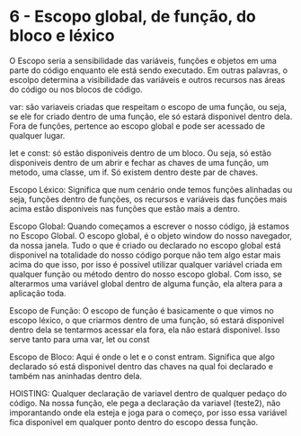 # 6 - Escopo global, de função, do bloco e léxico

O Escopo seria a sensibilidade das variáveis, funções e objetos em uma
parte do código enquanto ele está sendo executado. Em outras palavras,
o escolpo determina a visibilidade das variáveis e outros recursos nas
áreas do código ou nos blocos de código.

var: são variaveis criadas que respeitam o escopo de uma função, ou seja,
se ele for criado dentro de uma função, ele só estará disponivel dentro
dela. Fora de funções, pertence ao escopo global e pode ser acessado
de qualquer lugar.

let e const: só estão disponiveis dentro de um bloco. Ou seja, só
estão disponiveis dentro de um abrir e fechar as chaves de uma função,
um metodo, uma classe, um if. Só existem dentro deste par de chaves.

Escopo Léxico:
Significa que num cenário onde temos funções alinhadas ou seja, funções
dentro de funções, os recursos e variáveis das funções mais acima estão
disponiveis nas funções que estão mais a dentro.

Escopo Global:
Quando começamos a escrever o nosso código, já estamos no Escopo Global.
O escopo global, é o objeto window do nosso navegador, da nossa janela.
Tudo o que é criado ou declarado no escopo global está disponivel na totalidade
do nosso código porque não tem algo estar mais acima do que isso, por isso é
possivel utilizar qualquer variável criada em qualquer função ou método dentro
do nosso escopo global. Com isso, se alterarmos uma variável global dentro de
alguma função, ela altera para a aplicação toda.

Escopo de Função:
O escopo de função é basicamente o que vimos no escopo léxico, o que criarmos
dentro de uma função, só estará disponivel dentro dela se tentarmos acessar ela fora,
ela não estará disponivel. Isso serve tanto para uma var, let ou const

Escopo de Bloco:
Aqui é onde o let e o const entram.
Significa que algo declarado só está disponivel dentro das chaves na qual foi declarado
e também nas aninhadas dentro dela.

HOISTING:
Qualquer declaração de variavel dentro de qualquer pedaço do código. Na nossa função,
ele pega a declaração da variavel (teste2), não imporantando onde ela esteja e joga
para o começo, por isso essa variável fica disponivel em qualquer ponto dentro do escopo
dessa função.
